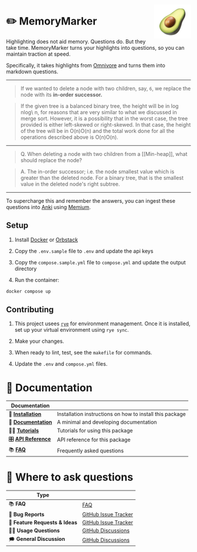 <a href="https://github.com/martinbernstorff/memorymarker"><img src="https://github.com/martinbernstorff/memorymarker/blob/main/docs/_static/icon.png?raw=true" width="100" align="right"/></a>

# ✏️ MemoryMarker

<!-- start short-description -->

Highlighting does not aid memory. Questions do. But they take time. MemoryMarker turns your highlights into questions, so you can maintain traction at speed.

Specifically, it takes highlights from [Omnivore](https://www.omnivore.app/) and turns them into markdown questions.

<!-- end short-description -->

---

> <HIGHLIGHT>If we wanted to delete a node with two children, say, `6`, we replace the node with its **in-order successor.**</HIGHLIGHT>

> <HIGHLIGHT>If the given tree is a balanced binary tree, the height will be in log nlog\\ n, for reasons that are very similar to what we discussed in merge sort. However, it is a possibility that in the worst case, the tree provided is either left-skewed or right-skewed. In that case, the height of the tree will be in O(n)O(n) and the total work done for all the operations described above is O(n)O(n).</HIGHLIGHT>

---

> Q. When deleting a node with two children from a [[Min-heap]], what should replace the node?

> A. The in-order successor; i.e. the node smallest value which is greater than the deleted node. For a binary tree, that is the smallest value in the deleted node's right subtree.

---

To supercharge this and remember the answers, you can ingest these questions into [Anki](https://apps.ankiweb.net/) using [Memium](https://github.com/MartinBernstorff/Memium).

## Setup

1. Install [Docker](https://docs.docker.com/get-docker/) or [Orbstack](https://orbstack.dev/)

2. Copy the `.env.sample` file to `.env` and update the api keys

3. Copy the `compose.sample.yml` file to `compose.yml` and update the output directory

4. Run the container:

```bash
docker compose up
```

## Contributing

1. This project usees [`rye`](https://rye.astral.sh/) for environment management. Once it is installed, set up your virtual environment using `rye sync`.

2. Make your changes.

3. When ready to lint, test, see the `makefile` for commands.

4. Update the `.env` and `compose.yml` files.

# 📖 Documentation

| Documentation          |                                                          |
| ---------------------- | -------------------------------------------------------- |
| 🔧 **[Installation]**  | Installation instructions on how to install this package |
| 📖 **[Documentation]** | A minimal and developing documentation                   |
| 👩‍💻 **[Tutorials]**     | Tutorials for using this package                         |
| 🎛️ **[API Reference]** | API reference for this package                           |
| 📚 **[FAQ]**           | Frequently asked questions                               |

# 💬 Where to ask questions

| Type                            |                        |
| ------------------------------- | ---------------------- |
| 📚 **FAQ**                      | [FAQ]                  |
| 🚨 **Bug Reports**              | [GitHub Issue Tracker] |
| 🎁 **Feature Requests & Ideas** | [GitHub Issue Tracker] |
| 👩‍💻 **Usage Questions**          | [GitHub Discussions]   |
| 🗯 **General Discussion**        | [GitHub Discussions]   |

[Documentation]: https://martinbernstorff.github.io/memorymarker/index.html
[Installation]: https://martinbernstorff.github.io/memorymarker/installation.html
[Tutorials]: https://martinbernstorff.github.io/memorymarker/tutorials.html
[API Reference]: https://martinbernstorff.github.io/memorymarker/references.html
[FAQ]: https://martinbernstorff.github.io/memorymarker/faq.html
[github issue tracker]: https://github.com/martinbernstorff/memorymarker/issues
[github discussions]: https://github.com/martinbernstorff/memorymarker/discussions
